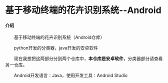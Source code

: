 # 基于移动终端的花卉识别系统--Android

#### 介绍

&emsp;&emsp;基于移动终端的花卉识别系统（Android仓库）

&emsp;&emsp;python开发的分类器，java开发的安卓软件

&emsp;&emsp;现在我想把这两部分分到两个仓库中，**本仓库是安卓软件**，分类器部分请查看另一仓库。

&emsp;&emsp;Android开发语言：Java，使用开发工具：Android Studio